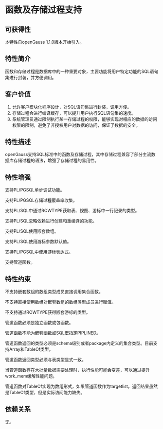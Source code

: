# 函数及存储过程支持

## 可获得性<a name="section56086982"></a>

本特性自openGauss 1.1.0版本开始引入。

## 特性简介<a name="section35020791"></a>

函数和存储过程是数据库中的一种重要对象，主要功能将用户特定功能的SQL语句集进行封装，并方便调用。

## 客户价值<a name="section46751668"></a>

1.  允许客户模块化程序设计，对SQL语句集进行封装，调用方便。
2.  存储过程会进行编译缓存，可以提升用户执行SQL语句集的速度。
3.  系统管理员通过限制执行某一存储过程的权限，能够实现对相应的数据的访问权限的限制，避免了非授权用户对数据的访问，保证了数据的安全。

## 特性描述<a name="section18111828"></a>

openGauss支持SQL标准中的函数及存储过程，其中存储过程兼容了部分主流数据库存储过程的语法，增强了存储过程的易用性。

## 特性增强<a name="section28788730"></a>

支持PL/PGSQL单步调试功能。

支持PL/PGSQL存储过程覆盖率收集。

支持PL/SQL中通过ROWTYPE获取表、视图、游标中一行记录的类型。

支持PL/SQL忽略依赖进行创建和重编译的功能。

支持PL/SQL使用嵌套数组。

支持PL/SQL使用游标参数默认值。

支持PL/PGSQL中使用游标表达式。

支持管道函数。

## 特性约束<a name="section06531946143616"></a>

不支持嵌套数组的数组类型成员直接调用集合函数。

不支持直接使用数组对嵌套数组的数组类型成员进行赋值。

不支持通过ROWTYPE获得嵌套游标的类型。

管道函数必须是独立函数或包函数。

管道函数不能为嵌套函数或SQL宏指定PIPLINED。

管道函数返回的类型必须是schema级别或者package内定义的集合类型。目前支持Array和TableOf类型。

管道函数返回类型必须与表类型显式一致。

当管道函数存在大批量数据需要处理时，执行性能可能会变差，可以通过提升work_mem缓解性能问题。

管道函数对TableOf实现为数组形式，如果管道函数作为targetlist，返回结果虽然是TableOf类型，但是实际访问能力缺失。

## 依赖关系<a name="section57771982"></a>

无。

